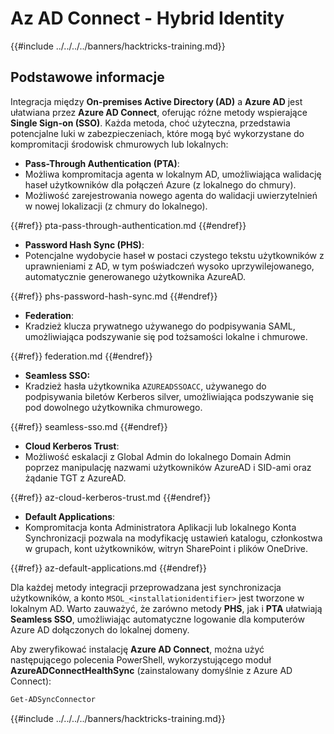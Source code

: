 # Az AD Connect - Hybrid Identity

{{#include ../../../../banners/hacktricks-training.md}}

## Podstawowe informacje

Integracja między **On-premises Active Directory (AD)** a **Azure AD** jest ułatwiana przez **Azure AD Connect**, oferując różne metody wspierające **Single Sign-on (SSO)**. Każda metoda, choć użyteczna, przedstawia potencjalne luki w zabezpieczeniach, które mogą być wykorzystane do kompromitacji środowisk chmurowych lub lokalnych:

- **Pass-Through Authentication (PTA)**:
- Możliwa kompromitacja agenta w lokalnym AD, umożliwiająca walidację haseł użytkowników dla połączeń Azure (z lokalnego do chmury).
- Możliwość zarejestrowania nowego agenta do walidacji uwierzytelnień w nowej lokalizacji (z chmury do lokalnego).

{{#ref}}
pta-pass-through-authentication.md
{{#endref}}

- **Password Hash Sync (PHS)**:
- Potencjalne wydobycie haseł w postaci czystego tekstu użytkowników z uprawnieniami z AD, w tym poświadczeń wysoko uprzywilejowanego, automatycznie generowanego użytkownika AzureAD.

{{#ref}}
phs-password-hash-sync.md
{{#endref}}

- **Federation**:
- Kradzież klucza prywatnego używanego do podpisywania SAML, umożliwiająca podszywanie się pod tożsamości lokalne i chmurowe.

{{#ref}}
federation.md
{{#endref}}

- **Seamless SSO:**
- Kradzież hasła użytkownika `AZUREADSSOACC`, używanego do podpisywania biletów Kerberos silver, umożliwiająca podszywanie się pod dowolnego użytkownika chmurowego.

{{#ref}}
seamless-sso.md
{{#endref}}

- **Cloud Kerberos Trust**:
- Możliwość eskalacji z Global Admin do lokalnego Domain Admin poprzez manipulację nazwami użytkowników AzureAD i SID-ami oraz żądanie TGT z AzureAD.

{{#ref}}
az-cloud-kerberos-trust.md
{{#endref}}

- **Default Applications**:
- Kompromitacja konta Administratora Aplikacji lub lokalnego Konta Synchronizacji pozwala na modyfikację ustawień katalogu, członkostwa w grupach, kont użytkowników, witryn SharePoint i plików OneDrive.

{{#ref}}
az-default-applications.md
{{#endref}}

Dla każdej metody integracji przeprowadzana jest synchronizacja użytkowników, a konto `MSOL_<installationidentifier>` jest tworzone w lokalnym AD. Warto zauważyć, że zarówno metody **PHS**, jak i **PTA** ułatwiają **Seamless SSO**, umożliwiając automatyczne logowanie dla komputerów Azure AD dołączonych do lokalnej domeny.

Aby zweryfikować instalację **Azure AD Connect**, można użyć następującego polecenia PowerShell, wykorzystującego moduł **AzureADConnectHealthSync** (zainstalowany domyślnie z Azure AD Connect):
```powershell
Get-ADSyncConnector
```
{{#include ../../../../banners/hacktricks-training.md}}
